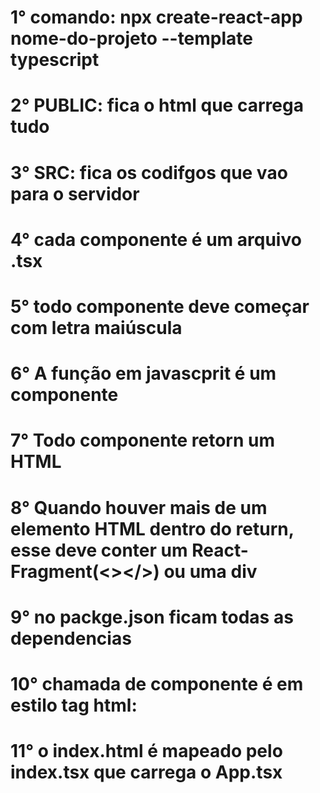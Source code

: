 # 1° comando: npx create-react-app  nome-do-projeto --template typescript

# 2° PUBLIC: fica o html que carrega tudo

# 3° SRC: fica os codifgos que vao para o servidor
 
# 4° cada componente é um arquivo .tsx

# 5° todo componente deve começar com letra maiúscula

# 6° A função em javascprit é um componente 

# 7° Todo componente retorn um HTML

# 8° Quando houver mais de um elemento HTML dentro do return, esse deve conter um React-Fragment(<></>) ou uma div

# 9° no packge.json ficam todas as dependencias 

# 10° chamada de componente é em estilo tag html: <Home /> 

# 11° o index.html é mapeado pelo  index.tsx que carrega o App.tsx